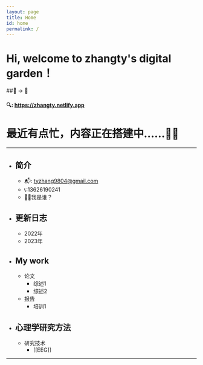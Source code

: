 ```yaml
---
layout: page
title: Home
id: home
permalink: /
---
```


# Hi,  welcome to zhangty's digital garden！

##🌱 → 🌴

#### 🔍: https://zhangty.netlify.app

# 最近有点忙，内容正在搭建中......🤷‍♂️

-----
- ## 简介
	- 📬: tyzhang9804@gmail.com
	- 📞:13626190241
	- 🤷‍♂️我是谁？
- ## 更新日志
	- 2022年
	- 2023年
- ## My work
	- 论文
		- 综述1
		- 综述2
	- 报告
		- 培训1
- ## 心理学研究方法
	- 研究技术
		- [[EEG]]
-------




<style>
  .wrapper {
    max-width: 46em;
  }
</style>
